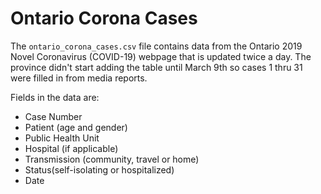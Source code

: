 # Ontario Corona Cases

The `ontario_corona_cases.csv` file contains data from the Ontario 2019 Novel Coronavirus (COVID-19) webpage that is updated twice a day. The province didn't start adding the table until March 9th so cases 1 thru 31 were filled in from media reports. 

Fields in the data are:

* Case Number
* Patient (age and gender)
* Public Health Unit
* Hospital (if applicable)
* Transmission (community, travel or home)
* Status(self-isolating or hospitalized)
* Date